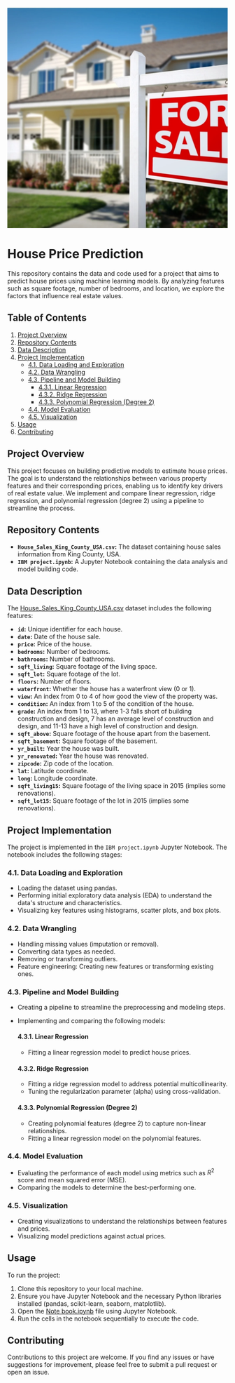 ![image alt](https://raw.githubusercontent.com/kenny755/House-Pricing-Prediction-King-s-County-/refs/heads/main/housing.webp)
# House Price Prediction

This repository contains the data and code used for a project that aims to predict house prices using machine learning models. By analyzing features such as square footage, number of bedrooms, and location, we explore the factors that influence real estate values.

## Table of Contents

1.  [Project Overview](#project-overview)
2.  [Repository Contents](#repository-contents)
3.  [Data Description](#data-description)
4.  [Project Implementation](#project-implementation)
    * [4.1. Data Loading and Exploration](#41-data-loading-and-exploration)
    * [4.2. Data Wrangling](#42-data-wrangling)
    * [4.3. Pipeline and Model Building](#43-pipeline-and-model-building)
        * [4.3.1. Linear Regression](#431-linear-regression)
        * [4.3.2. Ridge Regression](#432-ridge-regression)
        * [4.3.3. Polynomial Regression (Degree 2)](#433-polynomial-regression-degree-2)
    * [4.4. Model Evaluation](#44-model-evaluation)
    * [4.5. Visualization](#45-visualization)
5.  [Usage](#usage)
6.  [Contributing](#contributing)


## Project Overview

This project focuses on building predictive models to estimate house prices. The goal is to understand the relationships between various property features and their corresponding prices, enabling us to identify key drivers of real estate value. We implement and compare linear regression, ridge regression, and polynomial regression (degree 2) using a pipeline to streamline the process.

## Repository Contents

* **`House_Sales_King_County_USA.csv`:** The dataset containing house sales information from King County, USA.
* **`IBM project.ipynb`:** A Jupyter Notebook containing the data analysis and model building code.

## Data Description

The [House_Sales_King_County_USA.csv](https://www.kaggle.com/datasets/harlfoxem/housesalesprediction?resource=download) dataset includes the following features:

* **`id`:** Unique identifier for each house.
* **`date`:** Date of the house sale.
* **`price`:** Price of the house.
* **`bedrooms`:** Number of bedrooms.
* **`bathrooms`:** Number of bathrooms.
* **`sqft_living`:** Square footage of the living space.
* **`sqft_lot`:** Square footage of the lot.
* **`floors`:** Number of floors.
* **`waterfront`:** Whether the house has a waterfront view (0 or 1).
* **`view`:** An index from 0 to 4 of how good the view of the property was.
* **`condition`:** An index from 1 to 5 of the condition of the house.
* **`grade`:** An index from 1 to 13, where 1-3 falls short of building construction and design, 7 has an average level of construction and design, and 11-13 have a high level of construction and design.
* **`sqft_above`:** Square footage of the house apart from the basement.
* **`sqft_basement`:** Square footage of the basement.
* **`yr_built`:** Year the house was built.
* **`yr_renovated`:** Year the house was renovated.
* **`zipcode`:** Zip code of the location.
* **`lat`:** Latitude coordinate.
* **`long`:** Longitude coordinate.
* **`sqft_living15`:** Square footage of the living space in 2015 (implies some renovations).
* **`sqft_lot15`:** Square footage of the lot in 2015 (implies some renovations).

## Project Implementation

The project is implemented in the `IBM project.ipynb` Jupyter Notebook. The notebook includes the following stages:

### 4.1. Data Loading and Exploration

* Loading the dataset using pandas.
* Performing initial exploratory data analysis (EDA) to understand the data's structure and characteristics.
* Visualizing key features using histograms, scatter plots, and box plots.

### 4.2. Data Wrangling

* Handling missing values (imputation or removal).
* Converting data types as needed.
* Removing or transforming outliers.
* Feature engineering: Creating new features or transforming existing ones.

### 4.3. Pipeline and Model Building

* Creating a pipeline to streamline the preprocessing and modeling steps.
* Implementing and comparing the following models:

    #### 4.3.1. Linear Regression

    * Fitting a linear regression model to predict house prices.

    #### 4.3.2. Ridge Regression

    * Fitting a ridge regression model to address potential multicollinearity.
    * Tuning the regularization parameter (alpha) using cross-validation.

    #### 4.3.3. Polynomial Regression (Degree 2)

    * Creating polynomial features (degree 2) to capture non-linear relationships.
    * Fitting a linear regression model on the polynomial features.

### 4.4. Model Evaluation

* Evaluating the performance of each model using metrics such as $R^2$ score and mean squared error (MSE).
* Comparing the models to determine the best-performing one.

### 4.5. Visualization

* Creating visualizations to understand the relationships between features and prices.
* Visualizing model predictions against actual prices.

## Usage

To run the project:

1.  Clone this repository to your local machine.
2.  Ensure you have Jupyter Notebook and the necessary Python libraries installed (pandas, scikit-learn, seaborn, matplotlib).
3.  Open the [Note book.ipynb](https://github.com/kenny755/House-Pricing-Prediction-King-s-County-/blob/main/Real%20Estate%20Investment%20roject%20(1).ipynb) file using Jupyter Notebook.
4.  Run the cells in the notebook sequentially to execute the code.

## Contributing

Contributions to this project are welcome. If you find any issues or have suggestions for improvement, please feel free to submit a pull request or open an issue.


